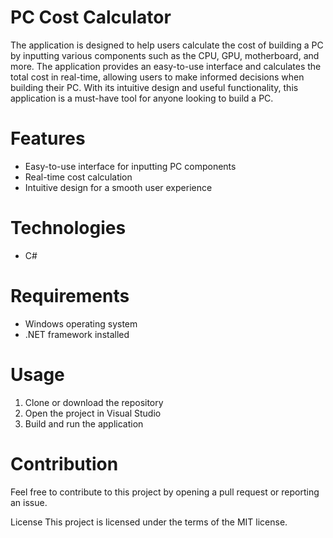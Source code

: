 # PC Cost Calculator 
The application is designed to help users calculate the cost of building a PC by inputting various components such as the CPU, GPU, motherboard, and more. The application provides an easy-to-use interface and calculates the total cost in real-time, allowing users to make informed decisions when building their PC. With its intuitive design and useful functionality, this application is a must-have tool for anyone looking to build a PC.

# Features
* Easy-to-use interface for inputting PC components
* Real-time cost calculation
* Intuitive design for a smooth user experience

# Technologies
* C#

# Requirements
* Windows operating system
* .NET framework installed

# Usage
1. Clone or download the repository
2. Open the project in Visual Studio
3. Build and run the application

# Contribution
Feel free to contribute to this project by opening a pull request or reporting an issue.

License
This project is licensed under the terms of the MIT license.
